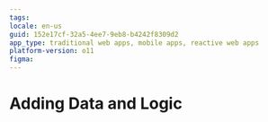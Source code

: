 ```yaml
---
tags: 
locale: en-us
guid: 152e17cf-32a5-4ee7-9eb8-b4242f8309d2
app_type: traditional web apps, mobile apps, reactive web apps
platform-version: o11
figma:
---
```


# Adding Data and Logic
